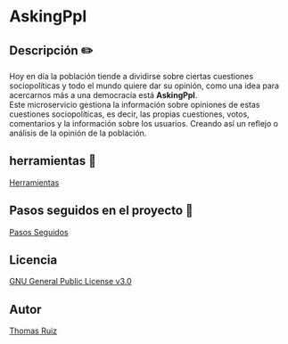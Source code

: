 # AskingPpl
## Descripción :pencil2:  
Hoy en día la población tiende a dividirse sobre ciertas cuestiones sociopolíticas y todo el mundo quiere dar su opinión, como una idea para acercarnos más a una democracia está **AskingPpl**.  
Este microservicio gestiona la información sobre opiniones de estas cuestiones sociopolíticas, es decir, las propias cuestiones, votos, comentarios y la información sobre los usuarios. Creando así un reflejo o análisis de la opinión de la población.  

## herramientas :hammer:  
[Herramientas](https://github.com/thomasruizfdez/AskingPpl/docs/Herramientas.md)  

## Pasos seguidos en el proyecto  :walking:
[Pasos Seguidos](https://github.com/thomasruizfdez/AskingPpl/docs/PasosSeguidos.md)

## Licencia  
[GNU General Public License v3.0](https://github.com/thomasruizfdez/AskingPpl/blob/master/LICENSE)  

## Autor
[Thomas Ruiz](https://github.com/thomasruizfdez)
